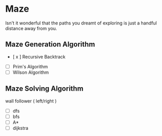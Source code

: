 # Maze 
Isn't it wonderful that the paths you dreamt of exploring is just a handful distance away from you.

## Maze Generation Algorithm
- [ x ] Recursive Backtrack
- [ ] Prim's Algorithm
- [ ] Wilson Algorithm

## Maze Solving Algorithm
wall follower ( left/right )
- [ ] dfs 
- [ ] bfs
- [ ] A*
- [ ] dijkstra
